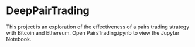 # DeepPairTrading

This project is an exploration of the effectiveness of a pairs trading strategy with Bitcoin and Ethereum. Open PairsTrading.ipynb to view the Jupyter Notebook.
